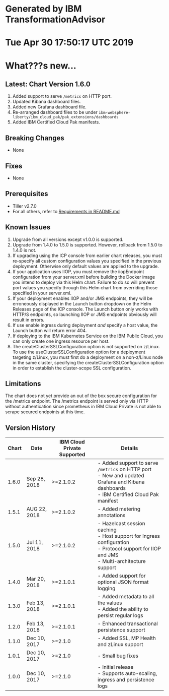 # Generated by IBM TransformationAdvisor
# Tue Apr 30 17:50:17 UTC 2019
# What???s new...

## Latest: Chart Version 1.6.0

1. Added support to serve `/metrics` on HTTP port.
1. Updated Kibana dashboard files.
1. Added new Grafana dashboard file.
1. Re-arranged dashboard files to be under `ibm-websphere-liberty/ibm_cloud_pak/pak_extensions/dashboards`
1. Added IBM Certified Cloud Pak manifests.

## Breaking Changes
  - None

## Fixes
  - None

## Prerequisites
  - Tiller v2.7.0
  - For all others, refer to [Requirements in README.md](/stable/ibm-websphere-liberty/README.md)

## Known Issues

1. Upgrade from all versions except v1.0.0 is supported.
1. Upgrade from 1.4.0 to 1.5.0 is supported. However, rollback from 1.5.0 to 1.4.0 is not.
1. If upgrading using the ICP console from earlier chart releases, you must re-specify all custom configuration values you specified in the previous deployment.  Otherwise only default values are applied to the upgrade.
1. If your application uses IIOP, you must remove the iiopEndpoint configuration from your server.xml before building the Docker image you intend to deploy via this Helm chart. Failure to do so will prevent port values you specify through this Helm chart from overriding those specified in your server.xml.
1. If your deployment enables IIOP and/or JMS endpoints, they will be erroneously displayed in the Launch button dropdown on the Helm Releases page of the ICP console. The Launch button only works with HTTP/S endpoints, so launching IIOP or JMS endpoints obviously will result in errors.
1. If use enable ingress during deployment _and_ specify a host value, the Launch button will return error 404.
1. If deploying to the IBM Kubernetes Service on the IBM Public Cloud, you can only create one ingress resource per host.
1. The createClusterSSLConfiguration option is not supported on z/Linux. To use the useClusterSSLConfiguration option for a deployment targeting z/Linux, you must first do a deployment on a non-z/Linux node in the same cluster, specifying the createClusterSSLConfiguration option in order to establish the cluster-scope SSL configuration.

## Limitations

The chart does not yet provide an out of the box secure configuration for the /metrics endpoint.  The /metrics endpoint is served only via HTTP without authentication since prometheus in IBM Cloud Private is not able to scrape secured endpoints at this time.

## Version History

| Chart | Date          | IBM Cloud Private Supported | Details                      |
| ----- | ------------- | --------------------------- | ---------------------------- |
| 1.6.0 | Sep 28, 2018  | >=2.1.0.2                   | - Added support to serve `/metrics` on HTTP port  <br/>                                                                       - New and updated Grafana and Kibana dashboards <br/> - IBM Certified Cloud Pak manifest     |
| 1.5.1 | AUG 22, 2018  | >=2.1.0.2                   | - Added metering annotations                          |
| 1.5.0 | Jul 11, 2018  | >=2.1.0.2                   | - Hazelcast session caching <br/> - Host support for Ingress configuration <br/> - Protocol support for IIOP and JMS  <br/>  - Multi-architecture support                          |
| 1.4.0 | Mar 20, 2018  | >=2.1.0.1                   | - Added support for optional JSON format logging    |
| 1.3.0 | Feb 13, 2018  | >=2.1.0.1                   | - Added metadata to all the values <br/> - Added the ability to persist regular logs          |
| 1.2.0 | Feb 13, 2018  | >=2.1.0.1                   | - Enhanced transactional persistence support          |
| 1.1.0 | Dec 10, 2017  | >=2.1.0                     | - Added SSL, MP Health and zLinux support             |
| 1.0.1 | Dec 10, 2017  | >=2.1.0                     | - Small bug fixes                                     |
| 1.0.0 | Dec 10, 2017  | >=2.1.0                     | - Initial release  <br/>  - Supports auto-scaling, ingress and persistence logs |
